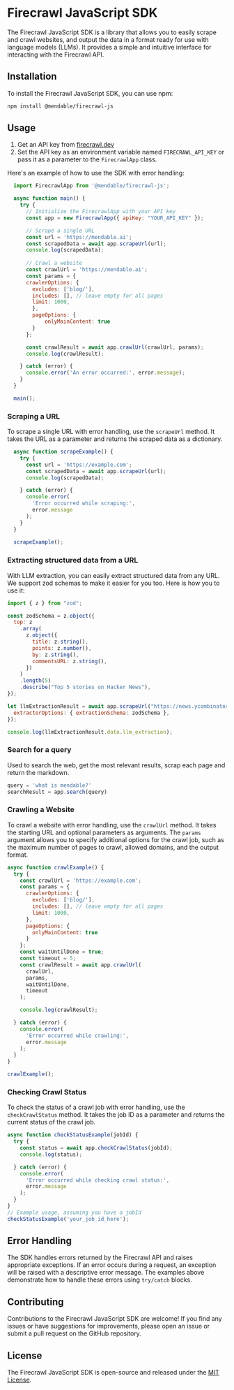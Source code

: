 # Firecrawl JavaScript SDK

The Firecrawl JavaScript SDK is a library that allows you to easily scrape and crawl websites, and output the data in a format ready for use with language models (LLMs). It provides a simple and intuitive interface for interacting with the Firecrawl API.

## Installation

To install the Firecrawl JavaScript SDK, you can use npm:

```bash
npm install @mendable/firecrawl-js
```

## Usage

1. Get an API key from [firecrawl.dev](https://firecrawl.dev)
2. Set the API key as an environment variable named `FIRECRAWL_API_KEY` or pass it as a parameter to the `FirecrawlApp` class.


Here's an example of how to use the SDK with error handling:

```js
  import FirecrawlApp from '@mendable/firecrawl-js';

  async function main() {
    try {
      // Initialize the FirecrawlApp with your API key
      const app = new FirecrawlApp({ apiKey: "YOUR_API_KEY" });

      // Scrape a single URL
      const url = 'https://mendable.ai';
      const scrapedData = await app.scrapeUrl(url);
      console.log(scrapedData);
      
      // Crawl a website
      const crawlUrl = 'https://mendable.ai';
      const params = {
      crawlerOptions: {
        excludes: ['blog/'],
        includes: [], // leave empty for all pages 
        limit: 1000,
        },
        pageOptions: {
            onlyMainContent: true
        }
      };

      const crawlResult = await app.crawlUrl(crawlUrl, params);
      console.log(crawlResult);

    } catch (error) {
      console.error('An error occurred:', error.message);
    }
  }

  main();
```

### Scraping a URL

To scrape a single URL with error handling, use the `scrapeUrl` method. It takes the URL as a parameter and returns the scraped data as a dictionary.

```js
  async function scrapeExample() {
    try {
      const url = 'https://example.com';
      const scrapedData = await app.scrapeUrl(url);
      console.log(scrapedData);

    } catch (error) {
      console.error(
        'Error occurred while scraping:',
        error.message
      );
    }
  }
  
  scrapeExample();
```

### Extracting structured data from a URL

With LLM extraction, you can easily extract structured data from any URL. We support zod schemas to make it easier for you too. Here is how you to use it:

```js
import { z } from "zod";

const zodSchema = z.object({
  top: z
    .array(
      z.object({
        title: z.string(),
        points: z.number(),
        by: z.string(),
        commentsURL: z.string(),
      })
    )
    .length(5)
    .describe("Top 5 stories on Hacker News"),
});

let llmExtractionResult = await app.scrapeUrl("https://news.ycombinator.com", {
  extractorOptions: { extractionSchema: zodSchema },
});

console.log(llmExtractionResult.data.llm_extraction);
```

### Search for a query

Used to search the web, get the most relevant results, scrap each page and return the markdown.

```js
query = 'what is mendable?'
searchResult = app.search(query)
```

### Crawling a Website

To crawl a website with error handling, use the `crawlUrl` method. It takes the starting URL and optional parameters as arguments. The `params` argument allows you to specify additional options for the crawl job, such as the maximum number of pages to crawl, allowed domains, and the output format.

```js
async function crawlExample() {
  try {
    const crawlUrl = 'https://example.com';
    const params = {
      crawlerOptions: {
        excludes: ['blog/'],
        includes: [], // leave empty for all pages
        limit: 1000,
      },
      pageOptions: {
        onlyMainContent: true
      }
    };
    const waitUntilDone = true;
    const timeout = 5;
    const crawlResult = await app.crawlUrl(
      crawlUrl,
      params,
      waitUntilDone,
      timeout
    );

    console.log(crawlResult);

  } catch (error) {
    console.error(
      'Error occurred while crawling:',
      error.message
    );
  }
}

crawlExample();
```


### Checking Crawl Status

To check the status of a crawl job with error handling, use the `checkCrawlStatus` method. It takes the job ID as a parameter and returns the current status of the crawl job.

```js
async function checkStatusExample(jobId) {
  try {
    const status = await app.checkCrawlStatus(jobId);
    console.log(status);

  } catch (error) {
    console.error(
      'Error occurred while checking crawl status:',
      error.message
    );
  }
}
// Example usage, assuming you have a jobId
checkStatusExample('your_job_id_here');
```


## Error Handling

The SDK handles errors returned by the Firecrawl API and raises appropriate exceptions. If an error occurs during a request, an exception will be raised with a descriptive error message. The examples above demonstrate how to handle these errors using `try/catch` blocks.

## Contributing

Contributions to the Firecrawl JavaScript SDK are welcome! If you find any issues or have suggestions for improvements, please open an issue or submit a pull request on the GitHub repository.

## License

The Firecrawl JavaScript SDK is open-source and released under the [MIT License](https://opensource.org/licenses/MIT).
